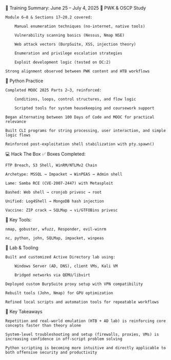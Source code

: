 🔂 Training Summary: June 25 – July 4, 2025
🧠 PWK & OSCP Study

    Module 6–8 & Sections 17–20.2 covered:

        Manual enumeration techniques (no-internet, native tools)

        Vulnerability scanning basics (Nessus, Nmap NSE)

        Web attack vectors (BurpSuite, XSS, injection theory)

        Enumeration and privilege escalation strategies

        Exploit development logic (tested on DC:2)

    Strong alignment observed between PWK content and HTB workflows

🐍 Python Practice

    Completed MOOC 2025 Parts 2–3, reinforced:

        Conditions, loops, control structures, and flow logic

        Scripted tools for system housekeeping and coursework support

    Began alternating between 100 Days of Code and MOOC for practical relevance

    Built CLI programs for string processing, user interaction, and simple logic flows

    Reinforced post-exploitation shell stabilization with pty.spawn()

💻 Hack The Box
✅ Boxes Completed:

    FTP Breach, S3 Shell, WinRM/NTLMv2 Chain

    Archetype: MSSQL → Impacket → WinPEAS → Admin shell

    Lame: Samba RCE (CVE-2007-2447) with Metasploit

    Bashed: Web shell → cronjob privesc → root

    Unified: Log4Shell → MongoDB hash injection

    Vaccine: ZIP crack → SQLMap → vi/GTFOBins privesc

🧰 Key Tools:

    nmap, gobuster, wfuzz, Responder, evil-winrm

    nc, python, john, SQLMap, impacket, winpeas

🧪 Lab & Tooling

    Built and customized Active Directory lab using:

        Windows Server (AD, DNS), client VMs, Kali VM

        Bridged networks via QEMU/libvirt

    Deployed custom BurpSuite proxy setup with VPN compatibility

    Rebuilt tools (John, Nmap) for GPU optimization

    Refined local scripts and automation tools for repeatable workflows

🔑 Key Takeaways

    Repetition and real-world emulation (HTB + AD lab) is reinforcing core concepts faster than theory alone

    System-level troubleshooting and setup (firewalls, proxies, VMs) is increasing confidence in off-script problem solving

    Python scripting is becoming more intuitive and directly applicable to both offensive security and productivity

